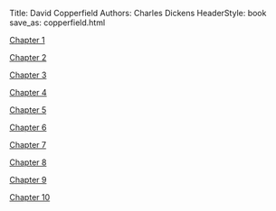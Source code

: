 Title: David Copperfield
Authors: Charles Dickens
HeaderStyle: book
save_as: copperfield.html

<a class="btn btn-large btn-primary" href="copperfield1.html">Chapter 1</a>

<a class="btn btn-large btn-primary" href="copperfield2.html">Chapter 2</a>

<a class="btn btn-large btn-primary" href="copperfield3.html">Chapter 3</a>

<a class="btn btn-large btn-primary" href="copperfield4.html">Chapter 4</a>

<a class="btn btn-large btn-primary" href="copperfield5.html">Chapter 5</a>

<a class="btn btn-large btn-primary" href="copperfield6.html">Chapter 6</a>

<a class="btn btn-large btn-primary" href="copperfield7.html">Chapter 7</a>

<a class="btn btn-large btn-primary" href="copperfield8.html">Chapter 8</a>

<a class="btn btn-large btn-primary" href="copperfield9.html">Chapter 9</a>

<a class="btn btn-large btn-primary" href="copperfield10.html">Chapter 10</a>


